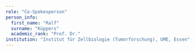 ```yaml
---
role: "Co-Spokesperson"
person_info: 
  first_name: "Ralf"
  surname: "Küppers"
  academic_rank: "Prof. Dr."
institution: "Institut für Zellbiologie (Tumorforschung), UME, Essen"
---
```

